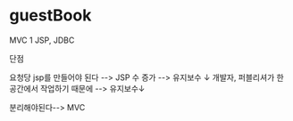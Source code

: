 # guestBook
MVC 1 JSP, JDBC

단점

요청당 jsp를 만들어야 된다 --> JSP 수 증가 --> 유지보수 ↓
개발자, 퍼블리셔가 한 공간에서 작업하기 때문에 --> 유지보수↓

분리해야된다--> MVC
